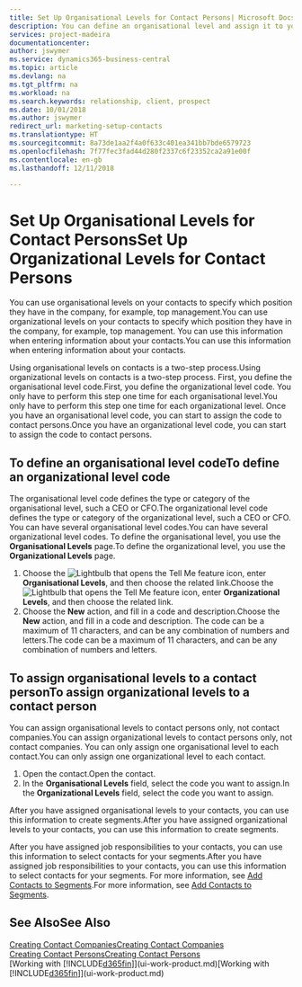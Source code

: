 ```yaml
---
title: Set Up Organisational Levels for Contact Persons| Microsoft Docs
description: You can define an organisational level and assign it to your contact to indicate the position they have in their company, for example, top management.
services: project-madeira
documentationcenter: 
author: jswymer
ms.service: dynamics365-business-central
ms.topic: article
ms.devlang: na
ms.tgt_pltfrm: na
ms.workload: na
ms.search.keywords: relationship, client, prospect
ms.date: 10/01/2018
ms.author: jswymer
redirect_url: marketing-setup-contacts
ms.translationtype: HT
ms.sourcegitcommit: 8a73de1aa2f4a0f633c401ea341bb7bde6579723
ms.openlocfilehash: 7f77fec3fad44d280f2337c6f23352ca2a91e00f
ms.contentlocale: en-gb
ms.lasthandoff: 12/11/2018

---
```

# <a name="set-up-organizational-levels-for-contact-persons"></a><span data-ttu-id="31fe7-103">Set Up Organisational Levels for Contact Persons</span><span class="sxs-lookup"><span data-stu-id="31fe7-103">Set Up Organizational Levels for Contact Persons</span></span>
<span data-ttu-id="31fe7-104">You can use organisational levels on your contacts to specify which position they have in the company, for example, top management.</span><span class="sxs-lookup"><span data-stu-id="31fe7-104">You can use organizational levels on your contacts to specify which position they have in the company, for example, top management.</span></span> <span data-ttu-id="31fe7-105">You can use this information when entering information about your contacts.</span><span class="sxs-lookup"><span data-stu-id="31fe7-105">You can use this information when entering information about your contacts.</span></span>

<span data-ttu-id="31fe7-106">Using organisational levels on contacts is a two-step process.</span><span class="sxs-lookup"><span data-stu-id="31fe7-106">Using organizational levels on contacts is a two-step process.</span></span> <span data-ttu-id="31fe7-107">First, you define the organisational level code.</span><span class="sxs-lookup"><span data-stu-id="31fe7-107">First, you define the organizational level code.</span></span> <span data-ttu-id="31fe7-108">You only have to perform this step one time for each organisational level.</span><span class="sxs-lookup"><span data-stu-id="31fe7-108">You only have to perform this step one time for each organizational level.</span></span> <span data-ttu-id="31fe7-109">Once you have an organisational level code, you can start to assign the code to contact persons.</span><span class="sxs-lookup"><span data-stu-id="31fe7-109">Once you have an organizational level code, you can start to assign the code to contact persons.</span></span>

## <a name="to-define-an-organizational-level-code"></a><span data-ttu-id="31fe7-110">To define an organisational level code</span><span class="sxs-lookup"><span data-stu-id="31fe7-110">To define an organizational level code</span></span>
<span data-ttu-id="31fe7-111">The organisational level code defines the type or category of the organisational level, such a CEO  or CFO.</span><span class="sxs-lookup"><span data-stu-id="31fe7-111">The organizational level code defines the type or category of the organizational level, such a CEO  or CFO.</span></span> <span data-ttu-id="31fe7-112">You can have several organisational level codes.</span><span class="sxs-lookup"><span data-stu-id="31fe7-112">You can have several organizational level codes.</span></span> <span data-ttu-id="31fe7-113">To define the organisational level, you use the **Organisational Levels** page.</span><span class="sxs-lookup"><span data-stu-id="31fe7-113">To define the organizational level, you use the **Organizational Levels** page.</span></span>

1. <span data-ttu-id="31fe7-114">Choose the ![Lightbulb that opens the Tell Me feature](media/ui-search/search_small.png "Tell me what you want to do") icon, enter **Organisational Levels**, and then choose the related link.</span><span class="sxs-lookup"><span data-stu-id="31fe7-114">Choose the ![Lightbulb that opens the Tell Me feature](media/ui-search/search_small.png "Tell me what you want to do") icon, enter **Organizational Levels**, and then choose the related link.</span></span>
2. <span data-ttu-id="31fe7-115">Choose the **New** action, and fill in a code and description.</span><span class="sxs-lookup"><span data-stu-id="31fe7-115">Choose the **New** action, and fill in a code and description.</span></span> <span data-ttu-id="31fe7-116">The code can be a maximum of 11 characters, and can be any combination of numbers and letters.</span><span class="sxs-lookup"><span data-stu-id="31fe7-116">The code can be a maximum of 11 characters, and can be any combination of numbers and letters.</span></span>

## <a name="to-assign-organizational-levels-to-a-contact-person"></a><span data-ttu-id="31fe7-117">To assign organisational levels to a contact person</span><span class="sxs-lookup"><span data-stu-id="31fe7-117">To assign organizational levels to a contact person</span></span>
<span data-ttu-id="31fe7-118">You can assign organisational levels to contact persons only, not contact companies.</span><span class="sxs-lookup"><span data-stu-id="31fe7-118">You can assign organizational levels to contact persons only, not contact companies.</span></span> <span data-ttu-id="31fe7-119">You can only assign one organisational level to each contact.</span><span class="sxs-lookup"><span data-stu-id="31fe7-119">You can only assign one organizational level to each contact.</span></span>

1. <span data-ttu-id="31fe7-120">Open the contact.</span><span class="sxs-lookup"><span data-stu-id="31fe7-120">Open the contact.</span></span>
2. <span data-ttu-id="31fe7-121">In the **Organisational Levels** field, select the code you want to assign.</span><span class="sxs-lookup"><span data-stu-id="31fe7-121">In the **Organizational Levels** field, select the code you want to assign.</span></span>

<span data-ttu-id="31fe7-122">After you have assigned organisational levels to your contacts, you can use this information to create segments.</span><span class="sxs-lookup"><span data-stu-id="31fe7-122">After you have assigned organizational levels to your contacts, you can use this information to create segments.</span></span>

<span data-ttu-id="31fe7-123">After you have assigned job responsibilities to your contacts, you can use this information to select contacts for your segments.</span><span class="sxs-lookup"><span data-stu-id="31fe7-123">After you have assigned job responsibilities to your contacts, you can use this information to select contacts for your segments.</span></span> <span data-ttu-id="31fe7-124">For more information, see [Add Contacts to Segments](marketing-add-contact-segment.md).</span><span class="sxs-lookup"><span data-stu-id="31fe7-124">For more information, see [Add Contacts to Segments](marketing-add-contact-segment.md).</span></span>

## <a name="see-also"></a><span data-ttu-id="31fe7-125">See Also</span><span class="sxs-lookup"><span data-stu-id="31fe7-125">See Also</span></span>
[<span data-ttu-id="31fe7-126">Creating Contact Companies</span><span class="sxs-lookup"><span data-stu-id="31fe7-126">Creating Contact Companies</span></span>](marketing-create-contact-companies.md)  
[<span data-ttu-id="31fe7-127">Creating Contact Persons</span><span class="sxs-lookup"><span data-stu-id="31fe7-127">Creating Contact Persons</span></span>](marketing-create-contact-persons.md)  
<span data-ttu-id="31fe7-128">[Working with [!INCLUDE[d365fin](includes/d365fin_md.md)]](ui-work-product.md)</span><span class="sxs-lookup"><span data-stu-id="31fe7-128">[Working with [!INCLUDE[d365fin](includes/d365fin_md.md)]](ui-work-product.md)</span></span>  

